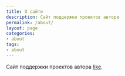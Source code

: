 ```yaml
---
title: О сайте
description: Сайт поддержки проектов автора
permalink: /about/
layout: page
categories: 
- about
tags:
- about
---
```


Сайт поддержки проектов автора [like](https://vk.com/like_913 "like").
